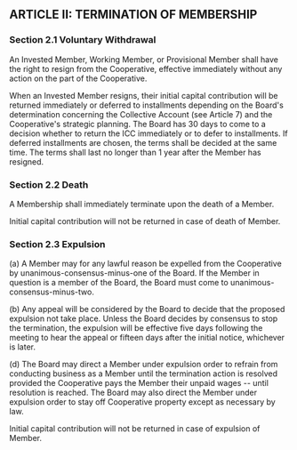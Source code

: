 ## ARTICLE II:  TERMINATION OF MEMBERSHIP

### Section 2.1  Voluntary Withdrawal

An Invested Member, Working Member, or Provisional Member shall have the
right to resign from the Cooperative, effective immediately without any
action on the part of the Cooperative.

When an Invested Member resigns, their initial capital contribution will
be returned immediately or deferred to installments depending on the
Board's determination concerning the Collective Account (see Article 7)
and the Cooperative's strategic planning. The Board has 30 days to come
to a decision whether to return the ICC immediately or to defer to
installments. If deferred installments are chosen, the terms shall be
decided at the same time. The terms shall last no longer than 1 year
after the Member has resigned.

### Section 2.2  Death

A Membership shall immediately terminate upon the death of a Member.

Initial capital contribution will not be returned in case of death of
Member.

### Section 2.3  Expulsion

(a)	A Member may for any lawful reason be expelled from the
        Cooperative by unanimous-consensus-minus-one of the Board.
        If the Member in question is a member of the Board, the Board
        must come to unanimous-consensus-minus-two.

(b)	Any appeal will be considered by the Board to decide that
        the proposed expulsion not take place. Unless the Board
        decides by consensus to stop the termination, the expulsion will
        be effective five days following the meeting to hear the appeal
        or fifteen days after the initial notice, whichever is later.

(d)	The Board may direct a Member under expulsion order to
        refrain from conducting business as a Member until the
        termination action is resolved provided the Cooperative pays the
        Member their unpaid wages -- until resolution is reached.
        The Board may also direct the Member under expulsion order
        to stay off Cooperative property except as necessary by law.

Initial capital contribution will not be returned in case of expulsion
of Member.
